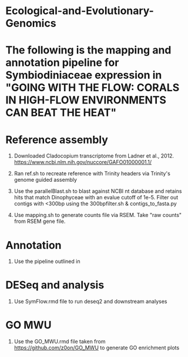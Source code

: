 # Ecological-and-Evolutionary-Genomics
# The following is the mapping and annotation pipeline for Symbiodiniaceae expression in "GOING WITH THE FLOW: CORALS IN HIGH-FLOW ENVIRONMENTS CAN BEAT THE HEAT"

# Reference assembly
1) Downloaded Cladocopium transcriptome from Ladner et al., 2012. https://www.ncbi.nlm.nih.gov/nuccore/GAFO01000001.1/

2) Ran ref.sh to recreate reference with Trinity headers via Trinity's genome guided assembly

3) Use the parallelBlast.sh to blast against NCBI nt database and retains hits that match Dinophyceae with an evalue cutoff of 1e-5. 
Filter out contigs with <300bp using the 300bpfilter.sh & contigs_to_fasta.py

4) Use mapping.sh to generate counts file via RSEM. Take "raw counts" from RSEM gene file. 

# Annotation 
1) Use the pipeline outlined in 

# DESeq and analysis
1) Use SymFlow.rmd file to run deseq2 and downstream analyses

# GO MWU
1) Use the GO_MWU.rmd file taken from https://github.com/z0on/GO_MWU to generate GO enrichment plots




